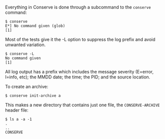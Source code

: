 Everything in Conserve is done through a subcommand to the `conserve` command:

    $ conserve
    E*] No command given (glob)
    [1]

Most of the tests give it the -L option to suppress the log prefix and avoid
unwanted variation.

    $ conserve -L
    No command given
    [1]

All log output has a prefix which includes the message severity (E=error,
I=info, etc); the MMDD date; the time; the PID; and the source location.

To create an archive:

    $ conserve init-archive a

This makes a new directory that contains just one file, the `CONSERVE-ARCHIVE`
header file:

    $ ls a -a -1
    .
    ..
    CONSERVE

